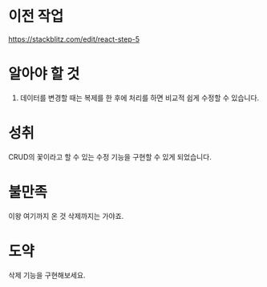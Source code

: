 # 이전 작업 
https://stackblitz.com/edit/react-step-5

# 알아야 할 것 
1. 데이터를 변경할 때는 복제를 한 후에 처리를 하면 비교적 쉽게 수정할 수 있습니다. 


# 성취
CRUD의 꽃이라고 할 수 있는 수정 기능을 구현할 수 있게 되었습니다. 

# 불만족
이왕 여기까지 온 것 삭제까지는 가야죠. 

# 도약
삭제 기능을 구현해보세요.